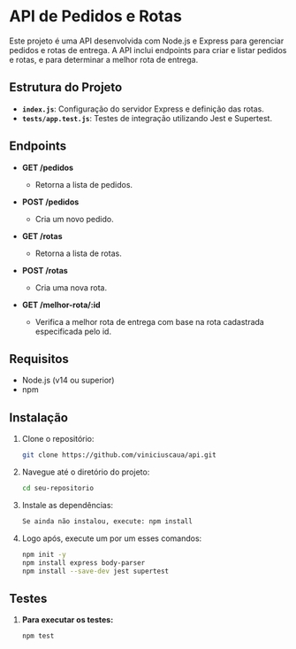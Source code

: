 # API de Pedidos e Rotas

Este projeto é uma API desenvolvida com Node.js e Express para gerenciar pedidos e rotas de entrega. A API inclui endpoints para criar e listar pedidos e rotas, e para determinar a melhor rota de entrega.

## Estrutura do Projeto

- **`index.js`**: Configuração do servidor Express e definição das rotas.
- **`tests/app.test.js`**: Testes de integração utilizando Jest e Supertest.

## Endpoints

- **GET /pedidos**
  - Retorna a lista de pedidos.
  
- **POST /pedidos**
  - Cria um novo pedido.

- **GET /rotas**
  - Retorna a lista de rotas.

- **POST /rotas**
  - Cria uma nova rota.

- **GET /melhor-rota/:id**
  - Verifica a melhor rota de entrega com base na rota cadastrada especificada pelo id.

## Requisitos

- Node.js (v14 ou superior)
- npm

## Instalação

1. Clone o repositório:

   ```bash
   git clone https://github.com/viniciuscaua/api.git
2. Navegue até o diretório do projeto:
    ```bash
    cd seu-repositorio
3. Instale as dependências:
    ```bash   
   Se ainda não instalou, execute: npm install
4. Logo após, execute um por um esses comandos: 
    ```bash
    npm init -y
    npm install express body-parser
    npm install --save-dev jest supertest
## Testes

1. **Para executar os testes:**
   ```bash
   npm test

